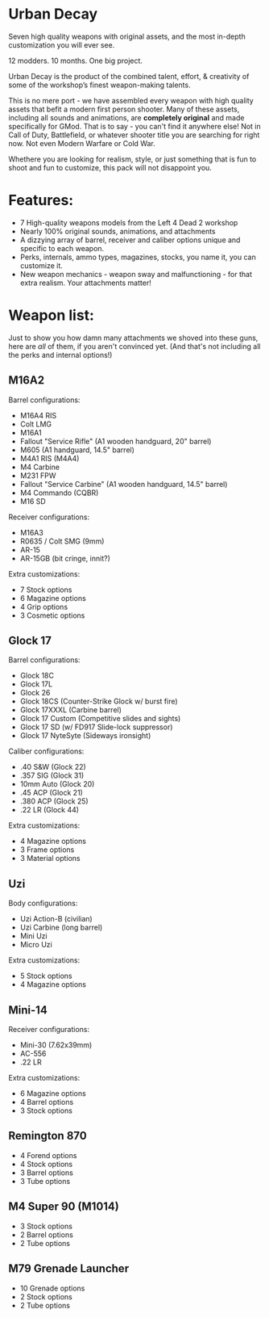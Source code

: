 # Urban Decay

Seven high quality weapons with original assets, and the most in-depth customization you will ever see.

12 modders. 10 months. One big project.

Urban Decay is the product of the combined talent, effort, & creativity of some of the workshop’s finest weapon-making talents.

This is no mere port - we have assembled every weapon with high quality assets that befit a modern first person shooter. Many of these assets, including all sounds and animations, are **completely original** and made specifically for GMod. That is to say - you can't find it anywhere else! Not in Call of Duty, Battlefield, or whatever shooter title you are searching for right now. Not even Modern Warfare or Cold War.

Whethere you are looking for realism, style, or just something that is fun to shoot and fun to customize, this pack will not disappoint you.

# Features:
- 7 High-quality weapons models from the Left 4 Dead 2 workshop
- Nearly 100% original sounds, animations, and attachments
- A dizzying array of barrel, receiver and caliber options unique and specific to each weapon.
- Perks, internals, ammo types, magazines, stocks, you name it, you can customize it.
- New weapon mechanics - weapon sway and malfunctioning - for that extra realism. Your attachments matter!

# Weapon list:
Just to show you how damn many attachments we shoved into these guns, here are *all* of them, if you aren't convinced yet. (And that's not including all the perks and internal options!)

## M16A2
Barrel configurations:
- M16A4 RIS
- Colt LMG
- M16A1
- Fallout "Service Rifle" (A1 wooden handguard, 20" barrel)
- M605 (A1 handguard, 14.5" barrel)
- M4A1 RIS (M4A4)
- M4 Carbine
- M231 FPW
- Fallout "Service Carbine" (A1 wooden handguard, 14.5" barrel)
- M4 Commando (CQBR)
- M16 SD

Receiver configurations:
- M16A3
- R0635 / Colt SMG (9mm)
- AR-15
- AR-15GB (bit cringe, innit?)

Extra customizations:
- 7 Stock options
- 6 Magazine options
- 4 Grip options
- 3 Cosmetic options

## Glock 17
Barrel configurations:
- Glock 18C
- Glock 17L
- Glock 26
- Glock 18CS (Counter-Strike Glock w/ burst fire)
- Glock 17XXXL (Carbine barrel)
- Glock 17 Custom (Competitive slides and sights)
- Glock 17 SD (w/ FD917 Slide-lock suppressor)
- Glock 17 NyteSyte (Sideways ironsight)

Caliber configurations:
- .40 S&W (Glock 22)
- .357 SIG (Glock 31)
- 10mm Auto (Glock 20)
- .45 ACP (Glock 21)
- .380 ACP (Glock 25)
- .22 LR (Glock 44)

Extra customizations:
- 4 Magazine options
- 3 Frame options
- 3 Material options

## Uzi
Body configurations:
- Uzi Action-B (civilian)
- Uzi Carbine (long barrel)
- Mini Uzi
- Micro Uzi

Extra customizations:
- 5 Stock options
- 4 Magazine options

## Mini-14
Receiver configurations:
- Mini-30 (7.62x39mm)
- AC-556
- .22 LR

Extra customizations:
- 6 Magazine options
- 4 Barrel options
- 3 Stock options

## Remington 870
- 4 Forend options
- 4 Stock options
- 3 Barrel options
- 3 Tube options

## M4 Super 90 (M1014)
- 3 Stock options
- 2 Barrel options
- 2 Tube options

## M79 Grenade Launcher
- 10 Grenade options
- 2 Stock options
- 2 Tube options